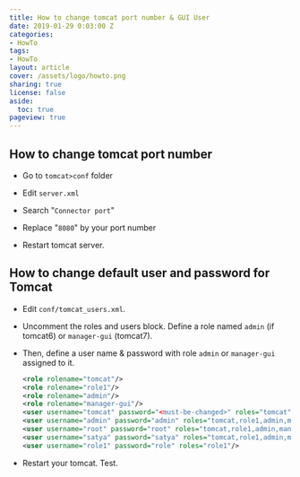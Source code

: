 ```yaml
---
title: How to change tomcat port number & GUI User
date: 2019-01-29 0:03:00 Z
categories:
- HowTo
tags:
- HowTo
layout: article
cover: /assets/logo/howto.png
sharing: true
license: false
aside:
  toc: true
pageview: true
---
```




## How to change tomcat port number

- Go to `tomcat>conf` folder

- Edit `server.xml`

- Search "`Connector port`"

- Replace "`8080`" by your port number

- Restart tomcat server.


## How to change default user and password for Tomcat
- Edit `conf/tomcat_users.xml`.

- Uncomment the roles and users block. Define a role named `admin` (if tomcat6) or `manager-gui` (tomcat7). 

- Then, define a user name & password with role `admin` or `manager-gui` assigned to it.
    ```xml
    <role rolename="tomcat"/>
    <role rolename="role1"/>
    <role rolename="admin"/>
    <role rolename="manager-gui"/>
    <user username="tomcat" password="<must-be-changed>" roles="tomcat"/>
    <user username="admin" password="admin" roles="tomcat,role1,admin,manager-gui"/>
    <user username="root" password="root" roles="tomcat,role1,admin,manager-gui"/>
    <user username="satya" password="satya" roles="tomcat,role1,admin,manager-gui"/>
    <user username="role1" password="role" roles="role1"/>
    ```


- Restart your tomcat. Test.
